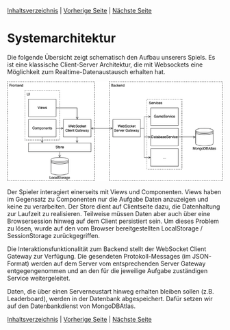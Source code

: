 [Inhaltsverzeichnis](inhaltsverzeichnis.md) | [Vorherige Seite](bibliotheken.md) | [Nächste Seite](programmstruktur.md)

# Systemarchitektur

Die folgende Übersicht zeigt schematisch den Aufbau unserers Spiels. Es ist eine klassische Client-Server Architektur, die mit Websockets eine Möglichkeit zum Realtime-Datenaustausch erhalten hat.

![Systemarchitektur](resources/architecture.png)

Der Spieler interagiert einerseits mit Views und Componenten. Views haben im Gegensatz zu Componenten nur die Aufgabe Daten anzuzeigen und keine zu verarbeiten. Der Store dient auf Clientseite dazu, die Datenhaltung zur Laufzeit zu realisieren. Teilweise müssen Daten aber auch über eine Browsersession hinweg auf dem Client persistiert sein. Um dieses Problem zu lösen, wurde auf den vom Browser bereitgestellten LocalStorage / SessionStorage zurückgegriffen.

Die Interaktionsfunktionalität zum Backend stellt der WebSocket Client Gateway zur Verfügung. Die gesendeten Protokoll-Messages (im JSON-Format) werden auf dem Server vom entsprechenden Server Gateway entgegengenommen und an den für die jeweilige Aufgabe zuständigen Service weitergeleitet.

Daten, die über einen Serverneustart hinweg erhalten bleiben sollen (z.B. Leaderboard), werden in der Datenbank abgespeichert. Dafür setzen wir auf den Datenbankdienst von MongoDBAtlas.

[Inhaltsverzeichnis](inhaltsverzeichnis.md) | [Vorherige Seite](bibliotheken.md) | [Nächste Seite](programmstruktur.md)
